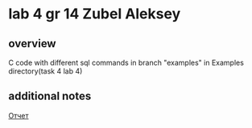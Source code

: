 # lab 4 gr 14 Zubel Aleksey
## overview
C code with different sql commands in branch "examples" in Examples directory(task 4 lab 4)
## additional notes
[Отчет](https://drive.google.com/drive/folders/1_OXM4D5-Uvgeg-sgaFHWdPD4T_BruTGX)
